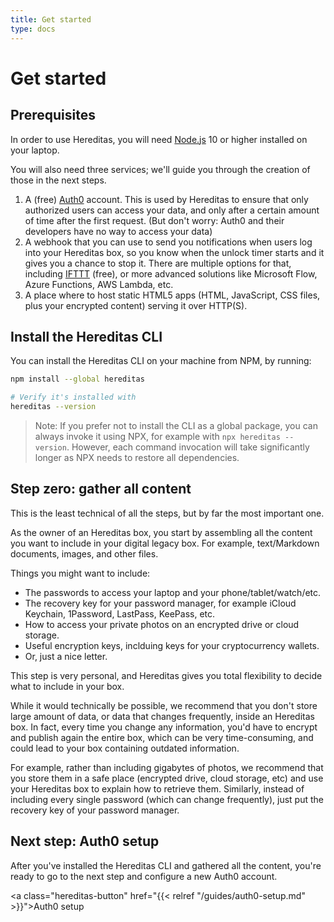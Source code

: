 ```yaml
---
title: Get started
type: docs
---
```


# Get started

## Prerequisites

In order to use Hereditas, you will need [Node.js](https://nodejs.org/en/download/) 10 or higher installed on your laptop.

You will also need three services; we'll guide you through the creation of those in the next steps.

1. A (free) [Auth0](https://auth0.com/) account. This is used by Hereditas to ensure that only authorized users can access your data, and only after a certain amount of time after the first request. (But don't worry: Auth0 and their developers have no way to access your data)
2. A webhook that you can use to send you notifications when users log into your Hereditas box, so you know when the unlock timer starts and it gives you a chance to stop it. There are multiple options for that, including [IFTTT](https://ifttt.com/) (free), or more advanced solutions like Microsoft Flow, Azure Functions, AWS Lambda, etc.
3. A place where to host static HTML5 apps (HTML, JavaScript, CSS files, plus your encrypted content) serving it over HTTP(S).

## Install the Hereditas CLI

You can install the Hereditas CLI on your machine from NPM, by running:

````sh
npm install --global hereditas

# Verify it's installed with
hereditas --version
````

> Note: If you prefer not to install the CLI as a global package, you can always invoke it using NPX, for example with `npx hereditas --version`. However, each command invocation will take significantly longer as NPX needs to restore all dependencies.

## Step zero: gather all content

This is the least technical of all the steps, but by far the most important one.

As the owner of an Hereditas box, you start by assembling all the content you want to include in your digital legacy box. For example, text/Markdown documents, images, and other files.

Things you might want to include:

* The passwords to access your laptop and your phone/tablet/watch/etc.
* The recovery key for your password manager, for example iCloud Keychain, 1Password, LastPass, KeePass, etc.
* How to access your private photos on an encrypted drive or cloud storage.
* Useful encryption keys, inclduing keys for your cryptocurrency wallets.
* Or, just a nice letter.

This step is very personal, and Hereditas gives you total flexibility to decide what to include in your box.

While it would technically be possible, we recommend that you don't store large amount of data, or data that changes frequently, inside an Hereditas box. In fact, every time you change any information, you'd have to encrypt and publish again the entire box, which can be very time-consuming, and could lead to your box containing outdated information.

For example, rather than including gigabytes of photos, we recommend that you store them in a safe place (encrypted drive, cloud storage, etc) and use your Hereditas box to explain how to retrieve them. Similarly, instead of including every single password (which can change frequently), just put the recovery key of your password manager.

## Next step: Auth0 setup

After you've installed the Hereditas CLI and gathered all the content, you're ready to go to the next step and configure a new Auth0 account.

<a class="hereditas-button" href="{{< relref "/guides/auth0-setup.md" >}}">Auth0 setup</a>
